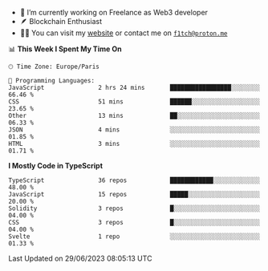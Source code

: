 - 🔭 I’m currently working on Freelance as Web3 developer
- 🪶 Blockchain Enthusiast
- 👨‍💻 You can visit my [website](https://f1tch.xyz) or contact me on [`f1tch@proton.me`](mailto:f1tch@proton.me)

<!--START_SECTION:waka-->
📊 **This Week I Spent My Time On** 

```text
🕑︎ Time Zone: Europe/Paris

💬 Programming Languages: 
JavaScript               2 hrs 24 mins       █████████████████░░░░░░░░   66.46 % 
CSS                      51 mins             ██████░░░░░░░░░░░░░░░░░░░   23.65 % 
Other                    13 mins             ██░░░░░░░░░░░░░░░░░░░░░░░   06.33 % 
JSON                     4 mins              ░░░░░░░░░░░░░░░░░░░░░░░░░   01.85 % 
HTML                     3 mins              ░░░░░░░░░░░░░░░░░░░░░░░░░   01.71 % 
```

**I Mostly Code in TypeScript** 

```text
TypeScript               36 repos            ████████████░░░░░░░░░░░░░   48.00 % 
JavaScript               15 repos            █████░░░░░░░░░░░░░░░░░░░░   20.00 % 
Solidity                 3 repos             █░░░░░░░░░░░░░░░░░░░░░░░░   04.00 % 
CSS                      3 repos             █░░░░░░░░░░░░░░░░░░░░░░░░   04.00 % 
Svelte                   1 repo              ░░░░░░░░░░░░░░░░░░░░░░░░░   01.33 % 
```




 Last Updated on 29/06/2023 08:05:13 UTC
<!--END_SECTION:waka-->
